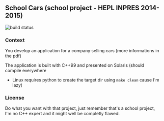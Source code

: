 ## School Cars (school project - HEPL INPRES 2014-2015)

![build status](https://codeship.com/projects/57d384c0-6371-0132-f262-3244b18e1293/status?branch=master)

### Context

You develop an application for a company selling cars (more informations in the pdf)

The application is built with C++99 and presented on Solaris (should compile everywhere
- Linux requires python to create the target dir using `make clean` cause I'm lazy)

### License

Do what you want with that project, just remember that's a school project, I'm no C++ expert
and it might well be completly flawed.
